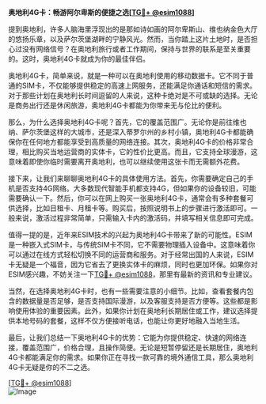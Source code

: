 **奥地利4G卡：畅游阿尔卑斯的便捷之选[[TG💪+ @esim1088](https://t.me/s/esim1088)]**

提到奥地利，许多人脑海里浮现出的是那如诗如画的阿尔卑斯山、维也纳金色大厅的悠扬乐章，以及萨尔茨堡湖畔的宁静风光。然而，当你踏上这片土地时，是否担心过没有网络信号？在奥地利旅行或者工作期间，保持与世界的联系是至关重要的。这时，奥地利4G卡就成为你的最佳伴侣。

奥地利4G卡，简单来说，就是一种可以在奥地利使用的移动数据卡。它不同于普通的SIM卡，不仅能够提供稳定的高速上网服务，还能满足你通话和短信的需求。对于那些计划在奥地利长时间逗留的人来说，这种卡绝对是不可或缺的选择。无论是商务出行还是休闲旅游，奥地利4G卡都能为你带来无与伦比的便利。

那么，为什么选择奥地利4G卡呢？首先，它的覆盖范围广。无论你是前往维也纳、萨尔茨堡这样的大城市，还是深入蒂罗尔州的乡村小镇，奥地利4G卡都能确保你在任何地方都能享受到高质量的网络连接。其次，奥地利4G卡的价格非常合理，相比购买当地运营商的实体卡，它的性价比更高。而且，它支持全球漫游，这意味着即使你临时需要离开奥地利，也可以继续使用这张卡而无需额外花费。

接下来，让我们来聊聊奥地利4G卡的具体使用方法。首先，你需要确定自己的手机是否支持4G网络。大多数现代智能手机都支持4G，但如果你的设备较旧，可能需要确认一下。然后，你可以在网上购买一张奥地利4G卡，通常会有多种套餐可供选择，比如日租卡、月租卡等。购买后，按照说明书上的步骤进行激活即可。一般来说，激活过程非常简单，只需输入卡内的激活码，并填写相关信息即可完成。

值得一提的是，近年来ESIM技术的兴起为奥地利4G卡带来了新的可能性。ESIM是一种嵌入式SIM卡，与传统SIM卡不同，它不需要物理插入设备中。这意味着你可以通过在线方式轻松切换不同的运营商和服务。对于经常出国的人来说，ESIM卡无疑是一个福音，因为它省去了更换实体卡的麻烦，同时也更加环保。如果你对ESIM感兴趣，不妨关注一下[TG💪+ @esim1088](https://t.me/s/esim1088)，那里有最新的资讯和专业建议。

当然，在选择奥地利4G卡时，也有一些需要注意的小细节。比如，查看套餐内包含的数据量是否足够，是否支持国际漫游，以及客服支持是否方便等。这些都是影响使用体验的重要因素。此外，如果你计划在奥地利长期居住或工作，建议选择提供本地号码的套餐，这样不仅方便接听电话，也能让你更好地融入当地生活。

最后，让我们总结一下奥地利4G卡的优势：它能为你提供稳定、快速的网络连接，覆盖范围广，价格合理，且操作简便。无论是短暂停留还是长期居住，奥地利4G卡都能满足你的需求。如果你正在寻找一款可靠的境外通信工具，那么奥地利4G卡无疑是你的不二之选。

[[TG💪+ @esim1088](https://t.me/s/esim1088)]  
![Image](https://i.postimg.cc/4NQfJmqS/Snipaste-2025-05-13-00-14-12.png)